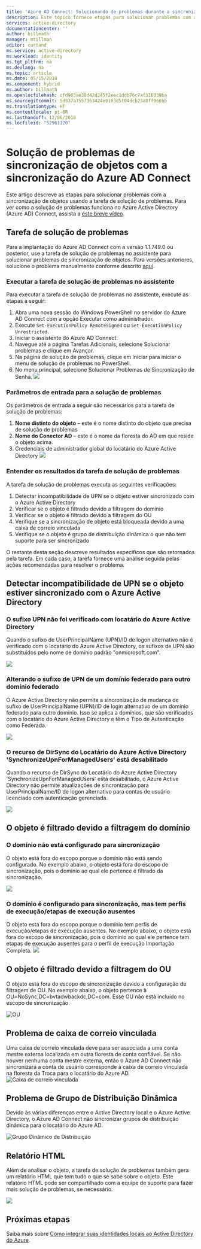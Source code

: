 ```yaml
---
title: 'Azure AD Connect: Solucionando de problemas durante a sincronização | Microsoft Docs'
description: Este tópico fornece etapas para solucionar problemas com a sincronização de objetos usando a tarefa de solução de problemas.
services: active-directory
documentationcenter: ''
author: billmath
manager: mtillman
editor: curtand
ms.service: active-directory
ms.workload: identity
ms.tgt_pltfrm: na
ms.devlang: na
ms.topic: article
ms.date: 05/15/2018
ms.component: hybrid
ms.author: billmath
ms.openlocfilehash: cfd963ae38d42d245f2eec1ddb76c7af316039ba
ms.sourcegitcommit: 5d837a7557363424e0183d5f04dcb23a8ff966bb
ms.translationtype: HT
ms.contentlocale: pt-BR
ms.lasthandoff: 12/06/2018
ms.locfileid: "52961120"
---
```

# <a name="troubleshoot-object-synchronization-with-azure-ad-connect-sync"></a>Solução de problemas de sincronização de objetos com a sincronização do Azure AD Connect
Este artigo descreve as etapas para solucionar problemas com a sincronização de objetos usando a tarefa de solução de problemas. Para ver como a solução de problemas funciona no Azure Active Directory (Azure AD) Connect, assista a [este breve vídeo](https://aka.ms/AADCTSVideo).

## <a name="troubleshooting-task"></a>Tarefa de solução de problemas
Para a implantação do Azure AD Connect com a versão 1.1.749.0 ou posterior, use a tarefa de solução de problemas no assistente para solucionar problemas de sincronização de objetos. Para versões anteriores, solucione o problema manualmente conforme descrito [aqui](tshoot-connect-object-not-syncing.md).

### <a name="run-the-troubleshooting-task-in-the-wizard"></a>Executar a tarefa de solução de problemas no assistente
Para executar a tarefa de solução de problemas no assistente, execute as etapas a seguir:

1.  Abra uma nova sessão do Windows PowerShell no servidor do Azure AD Connect com a opção Executar como administrador.
2.  Execute `Set-ExecutionPolicy RemoteSigned` ou `Set-ExecutionPolicy Unrestricted`.
3.  Iniciar o assistente do Azure AD Connect.
4.  Navegue até a página Tarefas Adicionais, selecione Solucionar problemas e clique em Avançar.
5.  Na página de solução de problemas, clique em Iniciar para iniciar o menu de solução de problemas no PowerShell.
6.  No menu principal, selecione Solucionar Problemas de Sincronização de Senha.
![](media/tshoot-connect-objectsync/objsynch11.png)

### <a name="troubleshooting-input-parameters"></a>Parâmetros de entrada para a solução de problemas
Os parâmetros de entrada a seguir são necessários para a tarefa de solução de problemas:
1.  **Nome distinto do objeto** – este é o nome distinto do objeto que precisa de solução de problemas
2.  **Nome do Conector AD** – este é o nome da floresta do AD em que reside o objeto acima.
3.  Credenciais de administrador global do locatário do Azure Active Directory ![](media/tshoot-connect-objectsync/objsynch1.png)

### <a name="understand-the-results-of-the-troubleshooting-task"></a>Entender os resultados da tarefa de solução de problemas
A tarefa de solução de problemas executa as seguintes verificações:

1.  Detectar incompatibilidade de UPN se o objeto estiver sincronizado com o Azure Active Directory
2.  Verificar se o objeto é filtrado devido a filtragem do domínio
3.  Verificar se o objeto é filtrado devido a filtragem do OU
4.  Verifique se a sincronização de objeto está bloqueada devido a uma caixa de correio vinculada
5. Verifique se o objeto é grupo de distribuição dinâmica o que não tem suporte para ser sincronizado

O restante desta seção descreve resultados específicos que são retornados pela tarefa. Em cada caso, a tarefa fornece uma análise seguida pelas ações recomendadas para resolver o problema.

## <a name="detect-upn-mismatch-if-object-is-synced-to-azure-active-directory"></a>Detectar incompatibilidade de UPN se o objeto estiver sincronizado com o Azure Active Directory
### <a name="upn-suffix-is-not-verified-with-azure-ad-tenant"></a>O sufixo UPN não foi verificado com locatário do Azure Active Directory
Quando o sufixo de UserPrincipalName (UPN)/ID de logon alternativo não é verificado com o locatário do Azure Active Directory, os sufixos de UPN são substituídos pelo nome de domínio padrão "onmicrosoft.com".

![](media/tshoot-connect-objectsync/objsynch2.png)

### <a name="changing-upn-suffix-from-one-federated-domain-to-another-federated-domain"></a>Alterando o sufixo de UPN de um domínio federado para outro domínio federado
O Azure Active Directory não permite a sincronização de mudança de sufixo de UserPrincipalName (UPN)/ID de login alternativo de um domínio federado para outro domínio. Isso se aplica a domínios, que são verificados com o locatário do Azure Active Directory e têm o Tipo de Autenticação como Federada.

![](media/tshoot-connect-objectsync/objsynch3.png) 

### <a name="azure-ad-tenant-dirsync-feature-synchronizeupnformanagedusers-is-disabled"></a>O recurso de DirSync do Locatário do Azure Active Directory 'SynchronizeUpnForManagedUsers' está desabilitado
Quando o recurso de DirSync do Locatário do Azure Active Directory 'SynchronizeUpnForManagedUsers' está desabilitado, o Azure Active Directory não permite atualizações de sincronização para UserPrincipalName/ID de logon alternativo para contas de usuário licenciado com autenticação gerenciada.

![](media/tshoot-connect-objectsync/objsynch4.png)

## <a name="object-is-filtered-due-to-domain-filtering"></a>O objeto é filtrado devido a filtragem do domínio
### <a name="domain-is-not-configured-to-sync"></a>O domínio não está configurado para sincronização
O objeto está fora do escopo porque o domínio não está sendo configurado. No exemplo abaixo, o objeto está fora do escopo de sincronização, pois o domínio ao qual ele pertence é filtrado da sincronização.

![](media/tshoot-connect-objectsync/objsynch5.png)

### <a name="domain-is-configured-to-sync-but-is-missing-run-profilesrun-steps"></a>O domínio é configurado para sincronização, mas tem perfis de execução/etapas de execução ausentes
O objeto está fora do escopo porque o domínio tem perfis de execução/etapas de execução ausentes. No exemplo abaixo, o objeto está fora do escopo de sincronização, pois o domínio ao qual ele pertence tem etapas de execução ausentes para o perfil de execução Importação Completa.
![](media/tshoot-connect-objectsync/objsynch6.png)

## <a name="object-is-filtered-due-to-ou-filtering"></a>O objeto é filtrado devido a filtragem do OU
O objeto está fora do escopo de sincronização devido a configuração de filtragem de OU. No exemplo abaixo, o objeto pertence à OU=NoSync,DC=bvtadwbackdc,DC=com.  Esse OU não está incluído no escopo de sincronização.</br>

![OU](./media/tshoot-connect-objectsync/objsynch7.png)

## <a name="linked-mailbox-issue"></a>Problema de caixa de correio vinculada
Uma caixa de correio vinculada deve para ser associada a uma conta mestre externa localizada em outra floresta de conta confiável. Se não houver nenhuma conta mestre externa, então o Azure AD Connect não sincronizará a conta de usuário corresponde à caixa de correio vinculada na floresta da Troca para o locatário do Azure AD.</br>
![Caixa de correio vinculada](./media/tshoot-connect-objectsync/objsynch12.png)

## <a name="dynamic-distribution-group-issue"></a>Problema de Grupo de Distribuição Dinâmica
Devido às várias diferenças entre o Active Directory local e o Azure Active Directory, o Azure AD Connect não sincronizar grupos de distribuição dinâmica para o locatário do Azure AD.

![Grupo Dinâmico de Distribuição](./media/tshoot-connect-objectsync/objsynch13.png)

## <a name="html-report"></a>Relatório HTML
Além de analisar o objeto, a tarefa de solução de problemas também gera um relatório HTML que tem tudo o que se sabe sobre o objeto. Este relatório HTML pode ser compartilhado com a equipe de suporte para fazer mais solução de problemas, se necessário.

![](media/tshoot-connect-objectsync/objsynch8.png)

## <a name="next-steps"></a>Próximas etapas
Saiba mais sobre [Como integrar suas identidades locais ao Active Directory do Azure](whatis-hybrid-identity.md).
